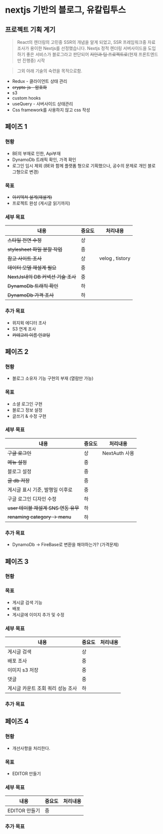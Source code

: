 # nextjs 기반의 블로그, 유칼립투스

## 프로젝트 기획 계기

> React의 렌더링의 고민중 SSR의 개념을 알게 되었고, SSR 프레임워크중 자료조사가 용이한 Nextjs를 선정했습니다. Nextjs 정적 렌더링 서버사이드을 도입하기 좋은 서비스가 블로그라고 판단되어 ~~지인과 팀 프로젝트로~~(현재 프론트엔드만 진행중) 시작

> 그외 아래 기술의 숙련을 목적으로함.

- Redux - 클라이언트 상태 관리
- ~~crypto-js - 암호화~~
- s3
- custom hooks
- useQuery - 사버사이드 상태관리
- Css framework를 사용하지 않고 css 작성

## 페이즈 1

### 현황

- BE의 부재로 인한, Api부재
- DynamoDb 트래픽 확인, 가격 확인
- 로그인 임시 제외 (BE와 함께 플랫폼 형으로 기획했으나, 공수의 문제로 개인 블로그형으로 변경)

### 목표

- ~~아키텍쳐 설계(재설계)~~
- 프로젝트 완성 (게시글 읽기까지)

### 세부 목표

| 내용                               | 중요도 | 처리내용        |
| ---------------------------------- | ------ | --------------- |
| ~~스타일 전면 수정~~               | 상     |                 |
| ~~stylesheet 파일 분할 작업~~      | 중     |                 |
| ~~참고 사이트 조사~~               | 상     | velog , tistory |
| ~~데이터 모델 재설계 필요~~        | 중     |                 |
| ~~NextJs내의 DB 커넥션 기술 조사~~ | 중     |                 |
| ~~DynamoDb 트래픽 확인~~           | 하     |                 |
| ~~DynamoDb 가격 조사~~             | 하     |                 |

### 추가 목표

- 위지윅 에디터 조사
- S3 연계 조사
- ~~카테고리 이름 인코딩~~

## 페이즈 2

### 현황

- 블로그 소유자 기능 구현의 부재 (열람만 가능)

### 목표

- 소셜 로그인 구현
- 블로그 정보 설정
- 글쓰기 & 수정 구현

### 세부 목표

| 내용                                 | 중요도 | 처리내용      |
| ------------------------------------ | ------ | ------------- |
| ~~구글 로그인~~                      | 상     | NextAuth 사용 |
| ~~메뉴 설정~~                        | 중     |               |
| 블로그 설정                          | 중     |               |
| ~~글 db 저장~~                       | 중     |               |
| 게시글 표시 기준, 발행일 이후로      | 중     |               |
| 구글 로그인 디자인 수정              | 하     |               |
| ~~user 테이블 재설계 SNS 연동 유무~~ | 하     |               |
| ~~renaming category -> menu~~        | 하     |               |

### 추가 목표

- DynamoDb -> FireBase로 변환을 해야하는가? (가격문제)

## 페이즈 3

### 현황

### 목표

- 게시글 검색 기능
- 배포
- 게시글에 이미지 추가 및 수정

### 세부 목표

| 내용                              | 중요도 | 처리내용 |
| --------------------------------- | ------ | -------- |
| 게시글 검색                       | 상     |          |
| 배포 조사                         | 중     |          |
| 이미지 s3 저장                    | 중     |          |
| 댓글                              | 중     |          |
| 게시글 카운트 조회 쿼리 성능 조사 | 하     |          |

### 추가 목표

## 페이즈 4

### 현황

- 개선사항을 처리한다.

### 목표

- EDITOR 만들기

### 세부 목표

| 내용          | 중요도 | 처리내용 |
| ------------- | ------ | -------- |
| EDITOR 만들기 | 중     |          |

### 추가 목표
